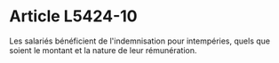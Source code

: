 # Article L5424-10

Les salariés bénéficient de l'indemnisation pour intempéries, quels que soient le montant et la nature de leur rémunération.